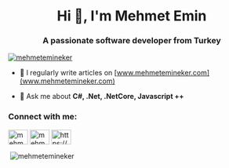 <h1 align="center">Hi 👋, I'm Mehmet Emin</h1>
<h3 align="center">A passionate software developer from Turkey</h3>

<p align="left"> <a href="https://github.com/ryo-ma/github-profile-trophy"><img src="https://github-profile-trophy.vercel.app/?username=mehmetemineker" alt="mehmetemineker" /></a> </p>

- 📝 I regularly write articles on [www.mehmetemineker.com](www.mehmetemineker.com)

- 💬 Ask me about **C#, .Net, .NetCore, Javascript ++**

<h3 align="left">Connect with me:</h3>
<p align="left">
<a href="https://linkedin.com/in/mehmetemineker" target="blank"><img align="center" src="https://cdn.jsdelivr.net/npm/simple-icons@3.0.1/icons/linkedin.svg" alt="mehmetemineker" height="30" width="40" /></a>
<a href="https://www.hackerrank.com/mehmetemineker" target="blank"><img align="center" src="https://cdn.jsdelivr.net/npm/simple-icons@3.0.1/icons/hackerrank.svg" alt="mehmetemineker" height="30" width="40" /></a>
<a href="/https://www.mehmetemineker.com/atom.xml" target="blank"><img align="center" src="https://cdn.jsdelivr.net/npm/simple-icons@3.0.1/icons/rss.svg" alt="https://www.mehmetemineker.com/atom.xml" height="30" width="40" /></a>
</p>
<p>&nbsp;<img align="center" src="https://github-readme-stats.vercel.app/api?username=mehmetemineker&show_icons=true&theme=dark&locale=en" alt="mehmetemineker" /></p>

